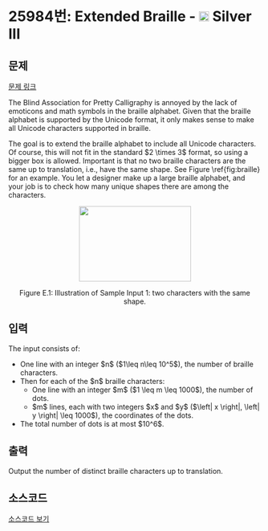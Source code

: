 # 25984번: Extended Braille - <img src="https://static.solved.ac/tier_small/8.svg" style="height:20px" /> Silver III

<!-- performance -->

<!-- 문제 제출 후 깃허브에 푸시를 했을 때 제출한 코드의 성능이 입력될 공간입니다.-->

<!-- end -->

## 문제

[문제 링크](https://boj.kr/25984)


<p>The Blind Association for Pretty Calligraphy is annoyed by the lack of emoticons and math symbols in the braille alphabet. Given that the braille alphabet is supported by the Unicode format, it only makes sense to make all Unicode characters supported in braille.</p>

<p>The goal is to extend the braille alphabet to include all Unicode characters. Of course, this will not fit in the standard $2 \times 3$ format, so using a bigger box is allowed. Important is that no two braille characters are the same up to translation, i.e., have the same shape. See Figure \ref{fig:braille} for an example. You let a designer make up a large braille alphabet, and your job is to check how many unique shapes there are among the characters.</p>

<p style="text-align: center;"><img alt="" src="https://upload.acmicpc.net/7521df4a-84a4-46cc-a7db-53fbe159959d/-/preview/" style="width: 223px; height: 150px;"></p>

<p style="text-align: center;">Figure E.1: Illustration of Sample Input 1: two characters with the same shape.</p>



## 입력


<p>The input consists of:</p>

<ul>
<li>One line with an integer $n$ ($1\leq n\leq 10^5$), the number of braille characters.</li>
<li>Then for each of the $n$ braille characters:
<ul>
<li>One line with an integer $m$ ($1 \leq m \leq 1000$), the number of dots.</li>
<li>$m$ lines, each with two integers $x$ and $y$ ($\left| x \right|, \left| y \right| \leq 1000$), the coordinates of the dots.</li>
</ul>
</li>
<li>The total number of dots is at most $10^6$.</li>
</ul>



## 출력


<p>Output the number of distinct braille characters up to translation.</p>



## 소스코드

[소스코드 보기](Extended%20Braille.cpp)